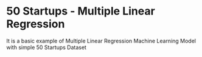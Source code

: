 # 50 Startups - Multiple Linear Regression
 
 It is a basic example of Multiple Linear Regression Machine Learning Model with simple 50 Startups Dataset
